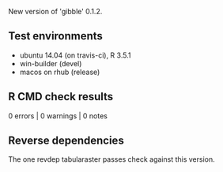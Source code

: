 New version of 'gibble' 0.1.2. 


## Test environments
* ubuntu 14.04 (on travis-ci), R 3.5.1
* win-builder (devel)
* macos on rhub (release)

## R CMD check results

0 errors | 0 warnings | 0 notes

## Reverse dependencies

The one revdep tabularaster passes check against this version. 
